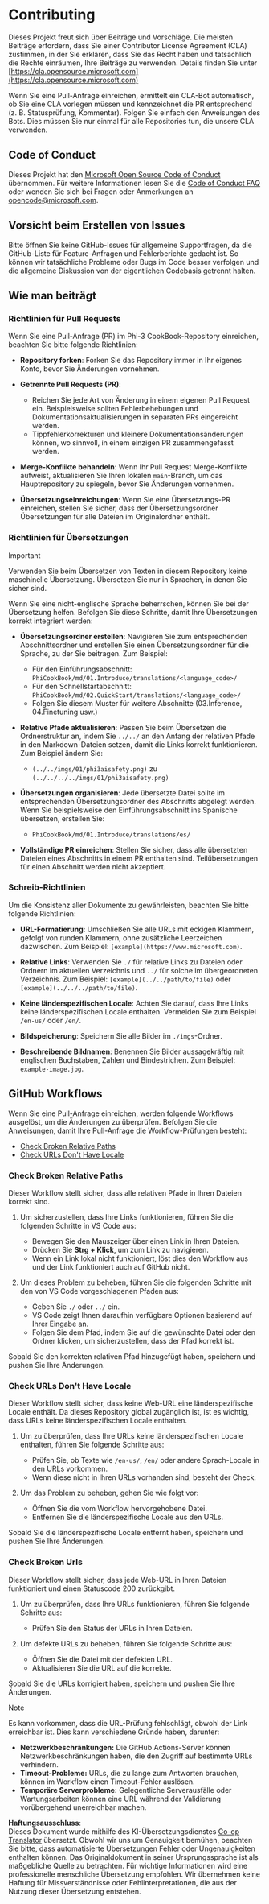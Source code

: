 <!--
CO_OP_TRANSLATOR_METADATA:
{
  "original_hash": "9f71f15fee9a73ecfcd4fd40efbe3070",
  "translation_date": "2025-05-07T10:08:51+00:00",
  "source_file": "CONTRIBUTING.md",
  "language_code": "de"
}
-->
# Contributing

Dieses Projekt freut sich über Beiträge und Vorschläge. Die meisten Beiträge erfordern, dass Sie einer Contributor License Agreement (CLA) zustimmen, in der Sie erklären, dass Sie das Recht haben und tatsächlich die Rechte einräumen, Ihre Beiträge zu verwenden. Details finden Sie unter [https://cla.opensource.microsoft.com](https://cla.opensource.microsoft.com)

Wenn Sie eine Pull-Anfrage einreichen, ermittelt ein CLA-Bot automatisch, ob Sie eine CLA vorlegen müssen und kennzeichnet die PR entsprechend (z. B. Statusprüfung, Kommentar). Folgen Sie einfach den Anweisungen des Bots. Dies müssen Sie nur einmal für alle Repositories tun, die unsere CLA verwenden.

## Code of Conduct

Dieses Projekt hat den [Microsoft Open Source Code of Conduct](https://opensource.microsoft.com/codeofconduct/) übernommen. Für weitere Informationen lesen Sie die [Code of Conduct FAQ](https://opensource.microsoft.com/codeofconduct/faq/) oder wenden Sie sich bei Fragen oder Anmerkungen an [opencode@microsoft.com](mailto:opencode@microsoft.com).

## Vorsicht beim Erstellen von Issues

Bitte öffnen Sie keine GitHub-Issues für allgemeine Supportfragen, da die GitHub-Liste für Feature-Anfragen und Fehlerberichte gedacht ist. So können wir tatsächliche Probleme oder Bugs im Code besser verfolgen und die allgemeine Diskussion von der eigentlichen Codebasis getrennt halten.

## Wie man beiträgt

### Richtlinien für Pull Requests

Wenn Sie eine Pull-Anfrage (PR) im Phi-3 CookBook-Repository einreichen, beachten Sie bitte folgende Richtlinien:

- **Repository forken**: Forken Sie das Repository immer in Ihr eigenes Konto, bevor Sie Änderungen vornehmen.

- **Getrennte Pull Requests (PR)**:
  - Reichen Sie jede Art von Änderung in einem eigenen Pull Request ein. Beispielsweise sollten Fehlerbehebungen und Dokumentationsaktualisierungen in separaten PRs eingereicht werden.
  - Tippfehlerkorrekturen und kleinere Dokumentationsänderungen können, wo sinnvoll, in einem einzigen PR zusammengefasst werden.

- **Merge-Konflikte behandeln**: Wenn Ihr Pull Request Merge-Konflikte aufweist, aktualisieren Sie Ihren lokalen `main`-Branch, um das Hauptrepository zu spiegeln, bevor Sie Änderungen vornehmen.

- **Übersetzungseinreichungen**: Wenn Sie eine Übersetzungs-PR einreichen, stellen Sie sicher, dass der Übersetzungsordner Übersetzungen für alle Dateien im Originalordner enthält.

### Richtlinien für Übersetzungen

> [!IMPORTANT]
>
> Verwenden Sie beim Übersetzen von Texten in diesem Repository keine maschinelle Übersetzung. Übersetzen Sie nur in Sprachen, in denen Sie sicher sind.

Wenn Sie eine nicht-englische Sprache beherrschen, können Sie bei der Übersetzung helfen. Befolgen Sie diese Schritte, damit Ihre Übersetzungen korrekt integriert werden:

- **Übersetzungsordner erstellen**: Navigieren Sie zum entsprechenden Abschnittsordner und erstellen Sie einen Übersetzungsordner für die Sprache, zu der Sie beitragen. Zum Beispiel:
  - Für den Einführungsabschnitt: `PhiCookBook/md/01.Introduce/translations/<language_code>/`
  - Für den Schnellstartabschnitt: `PhiCookBook/md/02.QuickStart/translations/<language_code>/`
  - Folgen Sie diesem Muster für weitere Abschnitte (03.Inference, 04.Finetuning usw.)

- **Relative Pfade aktualisieren**: Passen Sie beim Übersetzen die Ordnerstruktur an, indem Sie `../../` an den Anfang der relativen Pfade in den Markdown-Dateien setzen, damit die Links korrekt funktionieren. Zum Beispiel ändern Sie:
  - `(../../imgs/01/phi3aisafety.png)` zu `(../../../../imgs/01/phi3aisafety.png)`

- **Übersetzungen organisieren**: Jede übersetzte Datei sollte im entsprechenden Übersetzungsordner des Abschnitts abgelegt werden. Wenn Sie beispielsweise den Einführungsabschnitt ins Spanische übersetzen, erstellen Sie:
  - `PhiCookBook/md/01.Introduce/translations/es/`

- **Vollständige PR einreichen**: Stellen Sie sicher, dass alle übersetzten Dateien eines Abschnitts in einem PR enthalten sind. Teilübersetzungen für einen Abschnitt werden nicht akzeptiert.

### Schreib-Richtlinien

Um die Konsistenz aller Dokumente zu gewährleisten, beachten Sie bitte folgende Richtlinien:

- **URL-Formatierung**: Umschließen Sie alle URLs mit eckigen Klammern, gefolgt von runden Klammern, ohne zusätzliche Leerzeichen dazwischen. Zum Beispiel: `[example](https://www.microsoft.com)`.

- **Relative Links**: Verwenden Sie `./` für relative Links zu Dateien oder Ordnern im aktuellen Verzeichnis und `../` für solche im übergeordneten Verzeichnis. Zum Beispiel: `[example](../../path/to/file)` oder `[example](../../../path/to/file)`.

- **Keine länderspezifischen Locale**: Achten Sie darauf, dass Ihre Links keine länderspezifischen Locale enthalten. Vermeiden Sie zum Beispiel `/en-us/` oder `/en/`.

- **Bildspeicherung**: Speichern Sie alle Bilder im `./imgs`-Ordner.

- **Beschreibende Bildnamen**: Benennen Sie Bilder aussagekräftig mit englischen Buchstaben, Zahlen und Bindestrichen. Zum Beispiel: `example-image.jpg`.

## GitHub Workflows

Wenn Sie eine Pull-Anfrage einreichen, werden folgende Workflows ausgelöst, um die Änderungen zu überprüfen. Befolgen Sie die Anweisungen, damit Ihre Pull-Anfrage die Workflow-Prüfungen besteht:

- [Check Broken Relative Paths](../..)
- [Check URLs Don't Have Locale](../..)

### Check Broken Relative Paths

Dieser Workflow stellt sicher, dass alle relativen Pfade in Ihren Dateien korrekt sind.

1. Um sicherzustellen, dass Ihre Links funktionieren, führen Sie die folgenden Schritte in VS Code aus:
    - Bewegen Sie den Mauszeiger über einen Link in Ihren Dateien.
    - Drücken Sie **Strg + Klick**, um zum Link zu navigieren.
    - Wenn ein Link lokal nicht funktioniert, löst dies den Workflow aus und der Link funktioniert auch auf GitHub nicht.

1. Um dieses Problem zu beheben, führen Sie die folgenden Schritte mit den von VS Code vorgeschlagenen Pfaden aus:
    - Geben Sie `./` oder `../` ein.
    - VS Code zeigt Ihnen daraufhin verfügbare Optionen basierend auf Ihrer Eingabe an.
    - Folgen Sie dem Pfad, indem Sie auf die gewünschte Datei oder den Ordner klicken, um sicherzustellen, dass der Pfad korrekt ist.

Sobald Sie den korrekten relativen Pfad hinzugefügt haben, speichern und pushen Sie Ihre Änderungen.

### Check URLs Don't Have Locale

Dieser Workflow stellt sicher, dass keine Web-URL eine länderspezifische Locale enthält. Da dieses Repository global zugänglich ist, ist es wichtig, dass URLs keine länderspezifischen Locale enthalten.

1. Um zu überprüfen, dass Ihre URLs keine länderspezifischen Locale enthalten, führen Sie folgende Schritte aus:

    - Prüfen Sie, ob Texte wie `/en-us/`, `/en/` oder andere Sprach-Locale in den URLs vorkommen.
    - Wenn diese nicht in Ihren URLs vorhanden sind, besteht der Check.

1. Um das Problem zu beheben, gehen Sie wie folgt vor:
    - Öffnen Sie die vom Workflow hervorgehobene Datei.
    - Entfernen Sie die länderspezifische Locale aus den URLs.

Sobald Sie die länderspezifische Locale entfernt haben, speichern und pushen Sie Ihre Änderungen.

### Check Broken Urls

Dieser Workflow stellt sicher, dass jede Web-URL in Ihren Dateien funktioniert und einen Statuscode 200 zurückgibt.

1. Um zu überprüfen, dass Ihre URLs funktionieren, führen Sie folgende Schritte aus:
    - Prüfen Sie den Status der URLs in Ihren Dateien.

2. Um defekte URLs zu beheben, führen Sie folgende Schritte aus:
    - Öffnen Sie die Datei mit der defekten URL.
    - Aktualisieren Sie die URL auf die korrekte.

Sobald Sie die URLs korrigiert haben, speichern und pushen Sie Ihre Änderungen.

> [!NOTE]
>
> Es kann vorkommen, dass die URL-Prüfung fehlschlägt, obwohl der Link erreichbar ist. Dies kann verschiedene Gründe haben, darunter:
>
> - **Netzwerkbeschränkungen:** Die GitHub Actions-Server können Netzwerkbeschränkungen haben, die den Zugriff auf bestimmte URLs verhindern.
> - **Timeout-Probleme:** URLs, die zu lange zum Antworten brauchen, können im Workflow einen Timeout-Fehler auslösen.
> - **Temporäre Serverprobleme:** Gelegentliche Serverausfälle oder Wartungsarbeiten können eine URL während der Validierung vorübergehend unerreichbar machen.

**Haftungsausschluss**:  
Dieses Dokument wurde mithilfe des KI-Übersetzungsdienstes [Co-op Translator](https://github.com/Azure/co-op-translator) übersetzt. Obwohl wir uns um Genauigkeit bemühen, beachten Sie bitte, dass automatisierte Übersetzungen Fehler oder Ungenauigkeiten enthalten können. Das Originaldokument in seiner Ursprungssprache ist als maßgebliche Quelle zu betrachten. Für wichtige Informationen wird eine professionelle menschliche Übersetzung empfohlen. Wir übernehmen keine Haftung für Missverständnisse oder Fehlinterpretationen, die aus der Nutzung dieser Übersetzung entstehen.